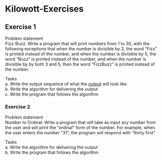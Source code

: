 # Kilowott-Exercises
## Exercise 1 
Problem statement<br>
Fizz-Buzz: Write a program that will print numbers from 1 to 30, with the following
exceptions that when the number is divisible by 3, the word “Fizz” is printed instead
of the number, and when the number is divisible by 5, the word “Buzz” is printed
instead of the number, and when the number is divisible by by both 3 and 5, then the
word “FizzBuzz” is printed instead of the number. 

Tasks <br>
a. Write the output sequence of what the [output](https://github.com/JoywinFaleiro/Kilowott-Exercises/blob/main/Exercise-1/Exercise1-Algorithm.txt) will look like<br>
b. Write the algorithm for delivering the output<br>
c. Write the program that follows the algorithm<br>

### Exercise 2 
Problem statement<br>
Number to Ordinal: Write a program that will take as input any number from the
user and will print the “ordinal” form of the number. For example, when the user
enters the number “31”, the program will respond with “thirty first”

Tasks<br>
a. Write the algorithm for delivering the output<br>
b. Write the program that follows the algorithm<br>
